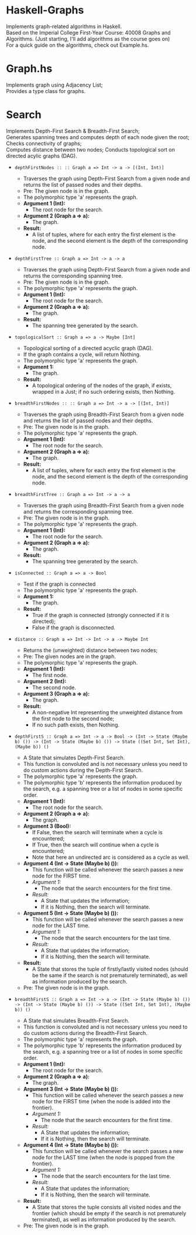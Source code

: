 # Haskell-Graphs
Implements graph-related algorithms in Haskell.  
Based on the Imperial College First-Year Course: 40008 Graphs and Algorithms. 
(Just starting, I'll add algorithms as the course goes on)  
For a quick guide on the algorithms, check out Example.hs.  

# Graph.hs
Implements graph using Adjacency List;  
Provides a type class for graphs.  

# Search
Implements Depth-First Search & Breadth-First Search;  
Generates spanning trees and computes depth of each node given the root;  
Checks connectivity of graphs;  
Computes distance between two nodes;
Conducts topological sort on directed acylic graphs (DAG).  

* `depthFirstNodes :: :: Graph a => Int -> a -> [(Int, Int)]`  
  * Traverses the graph using Depth-First Search from a given node and returns the list of passed nodes and their depths.  
  * Pre: The given node is in the graph.  
  * The polymorphic type 'a' represents the graph.  
  * **Argument 1 (Int):**  
    * The root node for the search.  
  * **Argument 2 (Graph a => a):**  
    * The graph.  
  * **Result:**  
    * A list of tuples, where for each entry the first element is the node, and the second element is the depth of the corresponding node.  

* `depthFirstTree :: Graph a => Int -> a -> a`  
  * Traverses the graph using Depth-First Search from a given node and returns the corresponding spanning tree.  
  * Pre: The given node is in the graph.  
  * The polymorphic type 'a' represents the graph.  
  * **Argument 1 (Int):**  
    * The root node for the search.  
  * **Argument 2 (Graph a => a):**  
    * The graph.  
  * **Result:**  
    * The spanning tree generated by the search.  

* `topologicalSort :: Graph a => a -> Maybe [Int]`  
  * Topological sorting of a directed acyclic graph (DAG).  
  * If the graph contains a cycle, will return Nothing.  
  * The polymorphic type 'a' represents the graph.  
  * **Argument 1:**  
    * The graph.  
  * **Result:**  
    * A topological ordering of the nodes of the graph, if exists, wrapped in a Just; if no such ordering exists, then Nothing.  

* `breadthFirstNodes :: :: Graph a => Int -> a -> [(Int, Int)]`  
  * Traverses the graph using Breadth-First Search from a given node and returns the list of passed nodes and their depths.  
  * Pre: The given node is in the graph.  
  * The polymorphic type 'a' represents the graph.  
  * **Argument 1 (Int):**  
    * The root node for the search.  
  * **Argument 2 (Graph a => a):**  
    * The graph.  
  * **Result:**  
    * A list of tuples, where for each entry the first element is the node, and the second element is the depth of the corresponding node.  

* `breadthFirstTree :: Graph a => Int -> a -> a`  
  * Traverses the graph using Breadth-First Search from a given node and returns the corresponding spanning tree.  
  * Pre: The given node is in the graph.  
  * The polymorphic type 'a' represents the graph.  
  * **Argument 1 (Int):**  
    * The root node for the search.  
  * **Argument 2 (Graph a => a):**  
    * The graph.  
  * **Result:**  
    * The spanning tree generated by the search.  

* `isConnected :: Graph a => a -> Bool`  
  * Test if the graph is connected  
  * The polymorphic type 'a' represents the graph.  
  * **Argument 1:**
    * The graph.   
  * **Result:**  
    * True if the graph is connected (strongly connected if it is directed);
    * False if the graph is disconnected.  

* `distance :: Graph a => Int -> Int -> a -> Maybe Int`  
  * Returns the (unweighted) distance between two nodes;  
  * Pre: The given nodes are in the graph.  
  * The polymorphic type 'a' represents the graph.  
  * **Argument 1 (Int):**
    * The first node.  
  * **Argument 2 (Int):**
    * The second node.  
  * **Argument 3 (Graph a => a):**
    * The graph.   
  * **Result:**  
    * A non-negative Int representing the unweighted distance from the first node to the second node;  
    * If no such path exists, then Nothing.  

* `depthFirstS :: Graph a => Int -> a -> Bool -> (Int -> State (Maybe b) ()) -> (Int -> State (Maybe b) ()) -> State ((Set Int, Set Int), (Maybe b)) ()`  
  * A State that simulates Depth-First Search.  
  * This function is convoluted and is not necessary unless you need to do custom actions during the Depth-First Search.  
  * The polymorphic type 'a' represents the graph.  
  * The polymorphic type 'b' represents the information produced by the search, e.g. a spanning tree or a list of nodes in some specific order.  
  * **Argument 1 (Int):**  
    * The root node for the search.  
  * **Argument 2 (Graph a => a):**  
    * The graph.  
  * **Argument 3 (Bool):**  
    * If False, then the search will terminate when a cycle is encountered;  
    * If True, then the search will continue when a cycle is encountered;  
    * Note that here an undirected arc is considered as a cycle as well.  
  * **Argument 4 (Int -> State (Maybe b) ()):**  
    * This function will be called whenever the search passes a new node for the FIRST time.  
    * *Argument 1:*  
      * The node that the search encounters for the first time.  
    * *Result:*  
      * A State that updates the information;  
      * If it is Nothing, then the search will terminate.  
  * **Argument 5 (Int -> State (Maybe b) ()):**  
    * This function will be called whenever the search passes a new node for the LAST time.  
    * *Argument 1:*  
      * The node that the search encounters for the last time.  
    * *Result:*  
      * A State that updates the information;  
      * If it is Nothing, then the search will terminate.  
  * **Result:**  
    * A State that stores the tuple of firstly/lastly visited nodes (should be the same if the search is not prematurely terminated), as well as information produced by the search.  
  * Pre: The given node is in the graph.  

* `breadthFirstS :: Graph a => Int -> a -> (Int -> State (Maybe b) ()) -> (Int -> State (Maybe b) ()) -> State ((Set Int, Set Int), (Maybe b)) ()`  
  * A State that simulates Breadth-First Search.  
  * This function is convoluted and is not necessary unless you need to do custom actions during the Breadth-First Search.  
  * The polymorphic type 'a' represents the graph.  
  * The polymorphic type 'b' represents the information produced by the search, e.g. a spanning tree or a list of nodes in some specific order.  
  * **Argument 1 (Int):**  
    * The root node for the search.  
  * **Argument 2 (Graph a => a):**  
    * The graph.  
  * **Argument 3 (Int -> State (Maybe b) ()):**  
    * This function will be called whenever the search passes a new node for the FIRST time (when the node is added into the frontier).  
    * *Argument 1:*  
      * The node that the search encounters for the first time.  
    * *Result:*  
      * A State that updates the information;  
      * If it is Nothing, then the search will terminate.  
  * **Argument 4 (Int -> State (Maybe b) ()):**  
    * This function will be called whenever the search passes a new node for the LAST time (when the node is popped from the frontier).  
    * *Argument 1:*  
      * The node that the search encounters for the last time.  
    * *Result:*  
      * A State that updates the information;  
      * If it is Nothing, then the search will terminate.  
  * **Result:**  
    * A State that stores the tuple consists all visited nodes and the frontier (which should be empty if the search is not prematurely terminated), as well as information produced by the search.  
  * Pre: The given node is in the graph.  
